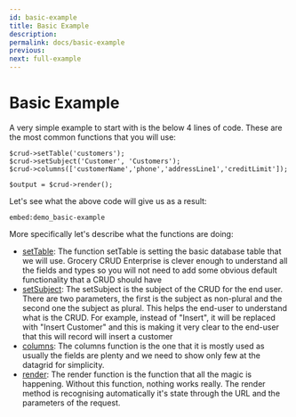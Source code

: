 ```yaml
---
id: basic-example
title: Basic Example
description: 
permalink: docs/basic-example
previous: 
next: full-example
---
```


# Basic Example

A very simple example to start with is the below 4 lines of code. These are the most common functions that you will use:
<pre><code class="language-php">$crud->setTable('customers');
$crud->setSubject('Customer', 'Customers');
$crud->columns(['customerName','phone','addressLine1','creditLimit']);

$output = $crud->render();
</code></pre>

Let's see what the above code will give us as a result:

`embed:demo_basic-example`

More specifically let's describe what the functions are doing:

 - [setTable](/docs/set-table): The function setTable is setting the basic database table that we will use. Grocery CRUD Enterprise is clever enough to understand all the fields and types so you will not need to add some obvious default functionality that a CRUD should have
 - [setSubject](/docs/set-subject): The setSubject is the subject of the CRUD for the end user. There are two parameters, the first is the subject as non-plural and the second one the subject as plural. This helps the end-user to understand what is the CRUD. For example, instead of "Insert", it will be replaced with "Insert Customer" and this is making it very clear to the end-user that this will record will insert a customer
 - [columns](/docs/columns): The columns function is the one that it is mostly used as usually the fields are plenty and we need to show only few at the datagrid for simplicity.
 - [render](/docs/render): The render function is the function that all the magic is happening. Without this function, nothing works really. The render method is recognising automatically it's state through the URL and the parameters of the request.